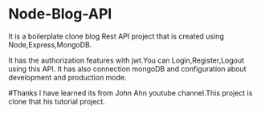 # Node-Blog-API
It is a boilerplate clone blog Rest API project that is created using Node,Express,MongoDB.

It has the authorization features with jwt.You can Login,Register,Logout using this API.
It has also connection mongoDB and configuration about development and production mode.

#Thanks
I have learned its from John Ahn youtube channel.This project is clone that his tutorial project.
